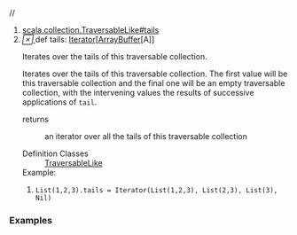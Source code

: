 //
<ol>
<li><a href="https://www.scala-lang.org/api/2.12.3/scala/collection/mutable/ArrayBuffer.html#tails:Iterator[Repr]">scala.collection.TraversableLike#tails</a></li>
<li name="scala.collection.TraversableLike#tails" visbl="pub" class="indented0 " data-isabs="false" fullcomment="yes" group="Ungrouped"> <a id="tails:Iterator[Repr]"></a><a id="tails:Iterator[ArrayBuffer[A]]"></a> <span class="permalink"> <a href="../../../scala/collection/mutable/ArrayBuffer.html#tails:Iterator[Repr]" title="Permalink"> <i class="material-icons"></i> </a> </span> <span class="modifier_kind"> <span class="modifier"></span> <span class="kind">def</span> </span> <span class="symbol"> <span class="name">tails</span><span class="result">: <a href="../Iterator.html" class="extype" name="scala.collection.Iterator">Iterator</a>[<a href="" class="extype" name="scala.collection.mutable.ArrayBuffer">ArrayBuffer</a>[<span class="extype" name="scala.collection.mutable.ArrayBuffer.A">A</span>]]</span> </span> <p class="shortcomment cmt">Iterates over the tails of this traversable collection.</p>
 <div class="fullcomment">
  <div class="comment cmt">
   <p>Iterates over the tails of this traversable collection. The first value will be this traversable collection and the final one will be an empty traversable collection, with the intervening values the results of successive applications of <code>tail</code>. </p>
  </div>
  <dl class="paramcmts block">
   <dt>
    returns
   </dt>
   <dd class="cmt">
    <p>an iterator over all the tails of this traversable collection</p>
   </dd>
  </dl>
  <dl class="attributes block"> 
   <dt>
    Definition Classes
   </dt>
   <dd>
    <a href="../TraversableLike.html" class="extype" name="scala.collection.TraversableLike">TraversableLike</a>
   </dd>
   <div class="block">
    Example: 
    <ol>
     <li class="cmt"><p><code>List(1,2,3).tails = Iterator(List(1,2,3), List(2,3), List(3), Nil)</code></p></li>
    </ol> 
   </div>
  </dl>
 </div> </li>
        </ol>


### Examples



